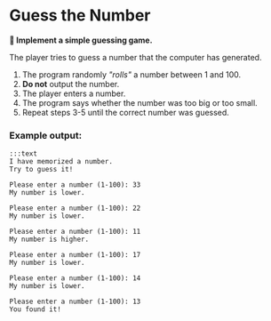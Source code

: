 
# Guess the Number

**🎯 Implement a simple guessing game.**

The player tries to guess a number that the computer has generated.

1. The program randomly *"rolls"* a number between 1 and 100.
2. **Do not** output the number.
3. The player enters a number.
4. The program says whether the number was too big or too small.
5. Repeat steps 3-5 until the correct number was guessed.

### Example output:

    :::text
    I have memorized a number.
    Try to guess it!

    Please enter a number (1-100): 33
    My number is lower.

    Please enter a number (1-100): 22
    My number is lower.

    Please enter a number (1-100): 11
    My number is higher.

    Please enter a number (1-100): 17
    My number is lower.

    Please enter a number (1-100): 14
    My number is lower.

    Please enter a number (1-100): 13
    You found it!
